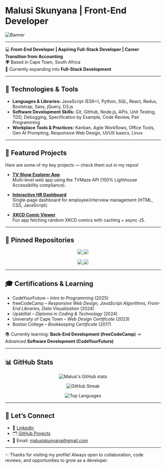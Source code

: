# Malusi Skunyana | Front-End Developer

![Banner](https://capsule-render.vercel.app/api?type=soft&color=gradient&height=200&section=header&text=Malusi%20Skunyana&fontSize=40&fontAlignY=30&desc=Front-End%20Developer%20%7C%20Back-End%20Technologies%20%7C%20Aspiring%20Full-Stack%20Developer&descAlignY=55)

---

💻 **Front-End Developer | Aspiring Full-Stack Developer | Career Transition from Accounting**  
🌍 Based in Cape Town, South Africa  
🚀 Currently expanding into **Full-Stack Development**

---

## 🔧 Technologies & Tools
- **Languages & Libraries:** JavaScript (ES6+), Python, SQL, React, Redux, Bootstrap, Sass, jQuery, D3.js  
- **Software Development Skills:** Git, GitHub, Node.js, APIs, Unit Testing, TDD, Debugging, Specification by Example, Code Review, Pair Programming  
- **Workplace Tools & Practices:** Kanban, Agile Workflows, Office Tools, Gen AI Prompting, Responsive Web Design, UI/UX basics, Linux

---

## 📌 Featured Projects

Here are some of my key projects — check them out in my repos!

- **[TV Show Explorer App](https://github.com/MalusiS/Project-TV-Show)**  
  Multi-level web app using the TVMaze API (100% Lighthouse Accessibility compliance).

- **[Interactive HR Dashboard](https://github.com/MalusiS/HR-System)**  
  Single-page dashboard for employee/interview management (HTML, CSS, JavaScript).

- **[XKCD Comic Viewer](https://github.com/MalusiS/Module-Data-Flows/tree/feature/xkcd/fetch/programmer-humour)**  
  Fun app fetching random XKCD comics with caching + async JS.

---

## 📌 Pinned Repositories

<p align="center">
  <a href="https://github.com/MalusiS/Project-TV-Show">
    <img src="https://github-readme-stats.vercel.app/api/pin/?username=malusis&repo=project-tv-show&theme=tokyonight" />
  </a>
  <a href="https://github.com/MalusiS/HR-System">
    <img src="https://github-readme-stats.vercel.app/api/pin/?username=malusis&repo=hr-system&theme=tokyonight" />
  </a>
</p>

<p align="center">
  <a href="https://github.com/MalusiS/Module-Data-Flows">
    <img src="https://github-readme-stats.vercel.app/api/pin/?username=malusis&repo=module-data-flows&theme=tokyonight" />
  </a>
  <a href="https://github.com/MalusiS/Module-Data-Groups">
    <img src="https://github-readme-stats.vercel.app/api/pin/?username=malusis&repo=module-data-groups&theme=tokyonight" />
  </a>
</p>

---

## 🎓 Certifications & Learning
- CodeYourFuture – *Intro to Programming* (2025)  
- freeCodeCamp – *Responsive Web Design, JavaScript Algorithms, Front-End Libraries, Data Visualization* (2024)  
- Upskillist – *Diploma in Coding & Technology* (2024)  
- University of Cape Town – *Web Design Certificate* (2023)  
- Boston College – *Bookkeeping Certificate* (2017)

📚 Currently learning: **Back-End Development (freeCodeCamp)** → Advanced **Software Development (CodeYourFuture)**

---

## 📊 GitHub Stats

<p align="center">
  <img src="https://github-readme-stats.vercel.app/api?username=malusis&show_icons=true&theme=tokyonight" alt="Malusi's GitHub stats" />
</p>

<p align="center">
  <img src="https://github-readme-streak-stats.herokuapp.com?user=MalusiS&theme=tokyonight" alt="GitHub Streak" />
</p>

<p align="center">
  <img src="https://github-readme-stats.vercel.app/api/top-langs/?username=malusis&layout=compact&theme=tokyonight" alt="Top Languages" />
</p>

---

## 🤝 Let’s Connect
- 💼 [LinkedIn](https://www.linkedin.com/in/malusis/)  
- 🗂️ [GitHub Projects](https://github.com/malusis)  
- 📧 Email: malusiskunyana@gmail.com

---

✨ Thanks for visiting my profile! Always open to collaboration, code reviews, and opportunities to grow as a developer.
